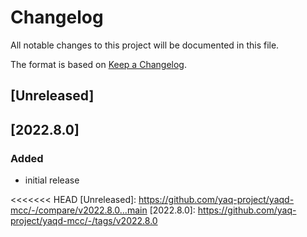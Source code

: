 # Changelog
All notable changes to this project will be documented in this file.

The format is based on [Keep a Changelog](https://keepachangelog.com/).

## [Unreleased]

## [2022.8.0]

### Added
- initial release

<<<<<<< HEAD
[Unreleased]: https://github.com/yaq-project/yaqd-mcc/-/compare/v2022.8.0...main 
[2022.8.0]: https://github.com/yaq-project/yaqd-mcc/-/tags/v2022.8.0 

